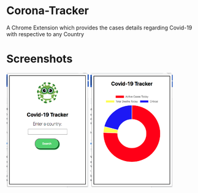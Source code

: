 # Corona-Tracker
A Chrome Extension which provides the cases details regarding Covid-19 with respective to any Country

# Screenshots
<img src="dist/images/front.png" alt="front page" height="300"> <img src="dist/images/back.png" alt="result page" height="300">




